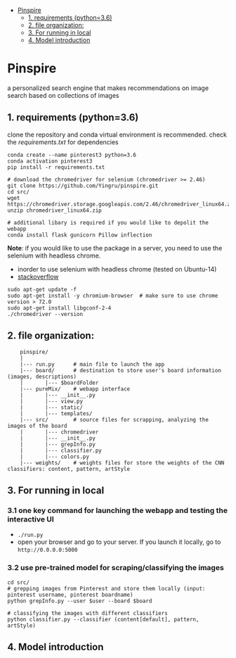 - [Pinspire](#pinspire)
  * [1. requirements (python=3.6)](#1-requirements--python-36-)
  * [2. file organization:](#2-file-organization-)
  * [3. For running in local](#3-for-running-in-local)
  * [4. Model introduction](#4-model-introduction)


# Pinspire

a personalized search engine that makes recommendations on image search based on collections of images

## 1. requirements (python=3.6)
clone the repository and conda virtual environment is recommended. check the *requirements.txt* for dependencies

```
conda create --name pinterest3 python=3.6
conda activation pinterest3
pip install -r requirements.txt

# download the chromedriver for selenium (chromedriver >= 2.46)
git clone https://github.com/Yingru/pinspire.git
cd src/
wget https://chromedriver.storage.googleapis.com/2.46/chromedriver_linux64.zip
unzip chromedriver_linux64.zip

# additional libary is required if you would like to depolit the webapp
conda install flask gunicorn Pillow inflection
```
**Note**: if you would like to use the package in a server, you need to use the selenium with headless chrome.
- inorder to use selenium with headless chrome (tested on Ubuntu-14)
- [stackoverflow](https://stackoverflow.com/questions/49323099/webdriverexception-message-service-chromedriver-unexpectedly-exited-status-co)

```
sudo apt-get update -f
sudo apt-get install -y chromium-browser  # make sure to use chrome version > 72.0
sudo apt-get install libgconf-2-4
./chromedriver --version
```


## 2. file organization:
```
    pinspire/
    |
    |--- run.py      # main file to launch the app
    |--- board/      # destination to store user's board information (images, descriptions)
    |       |--- $boardFolder
    |--- pureMix/    # webapp interface
    |       |--- __init__.py
    |       |--- view.py
    |       |--- static/
    |       |--- templates/
    |--- src/        # source files for scrapping, analyzing the images of the board 
    |       |--- chromedriver  
    |       |--- __init__.py
    |       |--- grepInfo.py    
    |       |--- classifier.py
    |       |--- colors.py
    |--- weights/    # weights files for store the weights of the CNN classifiers: content, pattern, artStyle
```

## 3. For running in local 
### 3.1 one key command for launching the webapp and testing the interactive UI
- `./run.py`
- open your browser and go to your server. If you launch it locally, go to `http://0.0.0.0:5000`

### 3.2 use pre-trained model for scraping/classifying the images
```
cd src/
# grepping images from Pinterest and store them locally (input: pinterest username, pinterest boardname)
python grepInfo.py --user $user --board $board

# classifying the images with different classifiers
python classifier.py --classifier (content[default], pattern, artStyle)
```

## 4. Model introduction
